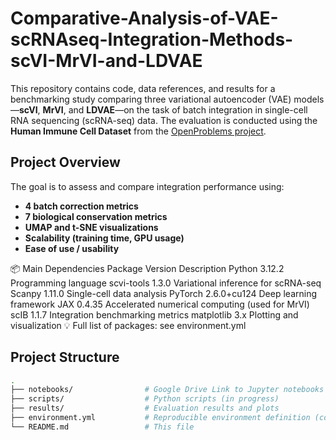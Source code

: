 # Comparative-Analysis-of-VAE-scRNAseq-Integration-Methods-scVI-MrVI-and-LDVAE


This repository contains code, data references, and results for a benchmarking study comparing three variational autoencoder (VAE) models—**scVI**, **MrVI**, and **LDVAE**—on the task of batch integration in single-cell RNA sequencing (scRNA-seq) data. The evaluation is conducted using the **Human Immune Cell Dataset** from the [OpenProblems project](https://openproblems.bio/datasets/openproblems_v1/immune_cells).

## Project Overview

The goal is to assess and compare integration performance using:
- **4 batch correction metrics**
- **7 biological conservation metrics**
- **UMAP and t-SNE visualizations**
- **Scalability (training time, GPU usage)**
- **Ease of use / usability**


📦 Main Dependencies
Package	Version	Description
Python	3.12.2	Programming language
scvi-tools	1.3.0	Variational inference for scRNA-seq
Scanpy	1.11.0	Single-cell data analysis
PyTorch	2.6.0+cu124	Deep learning framework
JAX	0.4.35	Accelerated numerical computing (used for MrVI)
scIB	1.1.7	Integration benchmarking metrics
matplotlib	3.x	Plotting and visualization
💡 Full list of packages: see environment.yml

## Project Structure

```bash
.
├── notebooks/                # Google Drive Link to Jupyter notebooks for training and evaluation (size>25MB)
├── scripts/                  # Python scripts (in progress)
├── results/                  # Evaluation results and plots
├── environment.yml           # Reproducible environment definition (conda)
└── README.md                 # This file
